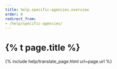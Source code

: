 ```yaml
---
title: help.specific-agencies.overview
order: 0
redirect_from:
- /help/specific-agencies/
---
```

# {% t page.title %}

{% include help/translate_page.html url=page.url %}
